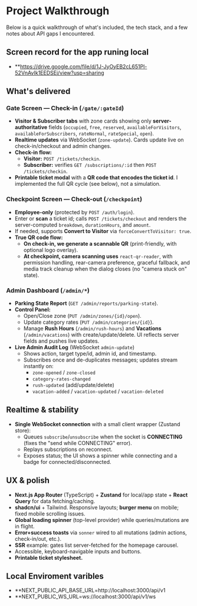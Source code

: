# Project Walkthrough

Below is a quick walkthrough of what's included, the tech stack, and a few notes about API gaps I encountered.

## Screen record for the app runing local

- \*\*https://drive.google.com/file/d/1J-JyOyEB2cL651Pl-52VnAvIk1EEDSEj/view?usp=sharing

## What's delivered

### Gate Screen — Check-in (`/gate/:gateId`)

- **Visitor & Subscriber tabs** with zone cards showing only **server-authoritative** fields (`occupied`, `free`, `reserved`, `availableForVisitors`, `availableForSubscribers`, `rateNormal`, `rateSpecial`, `open`).
- **Realtime updates** via WebSocket (`zone-update`). Cards update live on check-in/checkout and admin changes.
- **Check-in flow:**
  - **Visitor:** `POST /tickets/checkin`.
  - **Subscriber:** verifies `GET /subscriptions/:id` then `POST /tickets/checkin`.
- **Printable ticket modal** with a **QR code that encodes the ticket id**. I implemented the full QR cycle (see below), not a simulation.

### Checkpoint Screen — Check-out (`/checkpoint`)

- **Employee-only** (protected by `POST /auth/login`).
- Enter or **scan** a ticket id; calls `POST /tickets/checkout` and renders the server-computed `breakdown`, `durationHours`, and `amount`.
- If needed, supports **Convert to Visitor** via `forceConvertToVisitor: true`.
- **True QR code flow:**
  - **On check-in, we generate a scannable QR** (print-friendly, with optional logo overlay).
  - **At checkpoint, camera scanning uses** `react-qr-reader`, with permission handling, rear-camera preference, graceful fallback, and media track cleanup when the dialog closes (no "camera stuck on" state).

### Admin Dashboard (`/admin/*`)

- **Parking State Report** (`GET /admin/reports/parking-state`).
- **Control Panel:**
  - Open/Close zone (`PUT /admin/zones/{id}/open`).
  - Update category rates (`PUT /admin/categories/{id}`).
  - Manage **Rush Hours** (`/admin/rush-hours`) and **Vacations** (`/admin/vacations`) with create/update/delete. UI reflects server fields and pushes live updates.
- **Live Admin Audit Log** (WebSocket `admin-update`)
  - Shows action, target type/id, admin id, and timestamp.
  - Subscribes once and de-duplicates messages; updates stream instantly on:
    - `zone-opened` / `zone-closed`
    - `category-rates-changed`
    - `rush-updated` (add/update/delete)
    - `vacation-added` / `vacation-updated` / `vacation-deleted`

## Realtime & stability

- **Single WebSocket connection** with a small client wrapper (Zustand store):
  - Queues `subscribe`/`unsubscribe` when the socket is **CONNECTING** (fixes the "send while CONNECTING" error).
  - Replays subscriptions on reconnect.
  - Exposes status; the UI shows a spinner while connecting and a badge for connected/disconnected.

## UX & polish

- **Next.js App Router** (TypeScript) + **Zustand** for local/app state + **React Query** for data fetching/caching.
- **shadcn/ui** + Tailwind. Responsive layouts; **burger menu** on mobile; fixed mobile scrolling issues.
- **Global loading spinner** (top-level provider) while queries/mutations are in flight.
- **Error+success toasts** via `sonner` wired to all mutations (admin actions, check-in/out, etc.).
- **SSR** example: gates list server-fetched for the homepage carousel.
- Accessible, keyboard-navigable inputs and buttons.
- **Printable ticket stylesheet.**

## Local Enviroment varibles

- \*\*NEXT_PUBLIC_API_BASE_URL=http://localhost:3000/api/v1
- \*\*NEXT_PUBLIC_WS_URL=ws://localhost:3000/api/v1/ws
